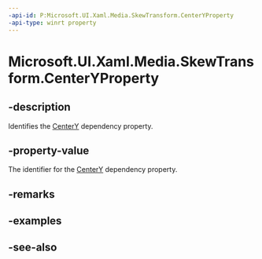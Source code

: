 ```yaml
---
-api-id: P:Microsoft.UI.Xaml.Media.SkewTransform.CenterYProperty
-api-type: winrt property
---
```


<!-- Property syntax
public Windows.UI.Xaml.DependencyProperty CenterYProperty { get; }
-->

# Microsoft.UI.Xaml.Media.SkewTransform.CenterYProperty

## -description
Identifies the [CenterY](skewtransform_centery.md) dependency property.

## -property-value
The identifier for the [CenterY](skewtransform_centery.md) dependency property.

## -remarks

## -examples

## -see-also
